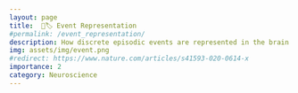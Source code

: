 ```yaml
---
layout: page
title:  🧠🏷️ Event Representation
#permalink: /event_representation/
description: How discrete episodic events are represented in the brain
img: assets/img/event.png
#redirect: https://www.nature.com/articles/s41593-020-0614-x
importance: 2
category: Neuroscience
---
```


<object data="/assets/pdf/events.pdf" width="1000" height="1000" type='application/pdf'></object>
